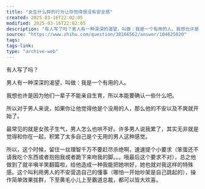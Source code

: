 ```yaml
---
title: "女生什么样的行为让你觉得很没有安全感"
created: 2025-03-16T22:02:05
modified: 2025-03-16T22:02:05
description: "有人写了吗？男人有一种深深的渴望，叫做：我是一个有用的人。我想也许是因为他们一辈子不能亲自生育，所…"
source: "https://www.zhihu.com/question/38166562/answer/104625020"
tags:
tags-link:
type: "archive-web"
---
```

有人写了吗？

男人有一种深深的渴望，叫做：我是一个有用的人。

我想也许是因为他们一辈子不能亲自生育，所以本能要确认一些什么吧。

所以对于男人来说，如果你让他觉得他是个没用的人，那么他的不安以及不爽就开始了。

最常见的就是女孩子生气，男人怎么也哄不好。许多男人说我累了，其实无非就是觉得和你在一起，积累了太多自己是个无用的男人这种感觉。

所以，这个时候，留住一丝理智千万不要赶尽杀绝啊，速速提个小要求（笨蛋还不请我吃个东西或者抱抱我或者跪下来吻我的脚。。。哦最后这个要求不对），总之他做到了就半嗔半笑翻篇啦，给他造成一种我能把她哄好，她也就对我这样的特殊感。这个叫利用男人的不安营造自己的懂事（哪怕一开始吵架是自己跳起的），操作简单效果拔群，下至黄毛小儿上至霸道总裁，都可以皆大欢喜。